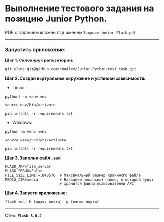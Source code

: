 # Выполнение тестового задания на позицию Junior Python.

PDF с заданием вложен под именем `Задание Junior Flask.pdf`

---


### Запустить приложение:

**Шаг 1. Склонируй репозиторий:**
```
git clone git@github.com:tWoAlex/Junior-Python-test_task.git
```

**Шаг 2. Создай виртуальное окружение и установи зависимости:**

* Linux:
```
python3 -m venv env
```
```
source env/bin/activate
```
```
pip install -r requirements.txt
```

* Windows:
```
python -m venv venv
```
```
source venv/Scripts/activate
```
```
pip install -r requirements.txt
```

**Шаг 3. Заполни файл `.env`:**
```
FLASK_APP=file_server
FLASK_DEBUG=False
FILE_SIZE_LIMIT=1048576  # Максимальный размер хранимого файла
MEDIA_DIR=media          # Название локальной папки, в которой будут
                         # хранится файлы пользователей API
```

**Шаг 4. Запусти приложение:**
```
flask run -h {адрес хоста} -p {номер порта}
```

---

Стек: **`Flask 3.0.2`**